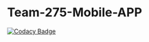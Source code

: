 # Team-275-Mobile-APP

[![Codacy Badge](https://app.codacy.com/project/badge/Grade/2dd07edf44c248f793b7b3757f6b39d1)](https://www.codacy.com/gh/BuildForSDGCohort2/Team-275-Mobile-App?utm_source=github.com&amp;utm_medium=referral&amp;utm_content=BuildForSDGCohort2/Team-275-Mobile-App&amp;utm_campaign=Badge_Grade)
